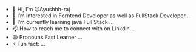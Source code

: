 - 👋 Hi, I’m @Ayushhh-raj
- 👀 I’m interested in  Forntend Developer as well as FullStack Developer...
- 🌱 I’m currently learning java Full Stack  ...
- 📫 How to reach me  to connect with on Linkdin...
- 😄 Pronouns:Fast Learner ...
- ⚡ Fun fact:  ...

<!---
Ayushhh-raj/Ayushhh-raj is a ✨ special ✨ repository because its `README.md` (this file) appears on your GitHub profile.
You can click the Preview link to take a look at your changes.
--->
